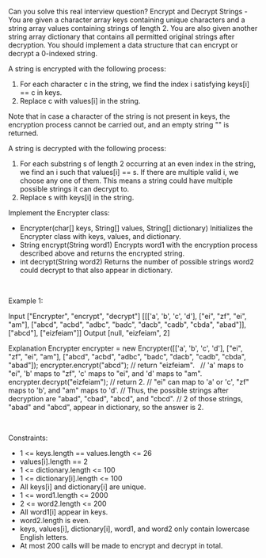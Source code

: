 Can you solve this real interview question? Encrypt and Decrypt Strings - You are given a character array keys containing unique characters and a string array values containing strings of length 2. You are also given another string array dictionary that contains all permitted original strings after decryption. You should implement a data structure that can encrypt or decrypt a 0-indexed string.

A string is encrypted with the following process:

 1. For each character c in the string, we find the index i satisfying keys[i] == c in keys.
 2. Replace c with values[i] in the string.

Note that in case a character of the string is not present in keys, the encryption process cannot be carried out, and an empty string "" is returned.

A string is decrypted with the following process:

 1. For each substring s of length 2 occurring at an even index in the string, we find an i such that values[i] == s. If there are multiple valid i, we choose any one of them. This means a string could have multiple possible strings it can decrypt to.
 2. Replace s with keys[i] in the string.

Implement the Encrypter class:

 * Encrypter(char[] keys, String[] values, String[] dictionary) Initializes the Encrypter class with keys, values, and dictionary.
 * String encrypt(String word1) Encrypts word1 with the encryption process described above and returns the encrypted string.
 * int decrypt(String word2) Returns the number of possible strings word2 could decrypt to that also appear in dictionary.

 

Example 1:


Input
["Encrypter", "encrypt", "decrypt"]
[[['a', 'b', 'c', 'd'], ["ei", "zf", "ei", "am"], ["abcd", "acbd", "adbc", "badc", "dacb", "cadb", "cbda", "abad"]], ["abcd"], ["eizfeiam"]]
Output
[null, "eizfeiam", 2]

Explanation
Encrypter encrypter = new Encrypter([['a', 'b', 'c', 'd'], ["ei", "zf", "ei", "am"], ["abcd", "acbd", "adbc", "badc", "dacb", "cadb", "cbda", "abad"]);
encrypter.encrypt("abcd"); // return "eizfeiam". 
                           // 'a' maps to "ei", 'b' maps to "zf", 'c' maps to "ei", and 'd' maps to "am".
encrypter.decrypt("eizfeiam"); // return 2. 
                              // "ei" can map to 'a' or 'c', "zf" maps to 'b', and "am" maps to 'd'. 
                              // Thus, the possible strings after decryption are "abad", "cbad", "abcd", and "cbcd". 
                              // 2 of those strings, "abad" and "abcd", appear in dictionary, so the answer is 2.


 

Constraints:

 * 1 <= keys.length == values.length <= 26
 * values[i].length == 2
 * 1 <= dictionary.length <= 100
 * 1 <= dictionary[i].length <= 100
 * All keys[i] and dictionary[i] are unique.
 * 1 <= word1.length <= 2000
 * 2 <= word2.length <= 200
 * All word1[i] appear in keys.
 * word2.length is even.
 * keys, values[i], dictionary[i], word1, and word2 only contain lowercase English letters.
 * At most 200 calls will be made to encrypt and decrypt in total.